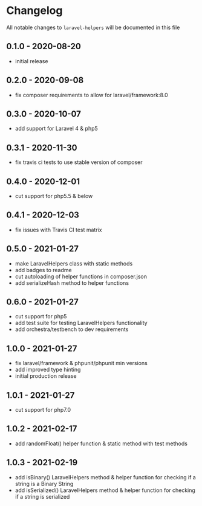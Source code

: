 # Changelog

All notable changes to `laravel-helpers` will be documented in this file


## 0.1.0 - 2020-08-20
- initial release


## 0.2.0 - 2020-09-08
- fix composer requirements to allow for laravel/framework:8.0


## 0.3.0 - 2020-10-07
- add support for Laravel 4 & php5


## 0.3.1 - 2020-11-30
- fix travis ci tests to use stable version of composer


## 0.4.0 - 2020-12-01
- cut support for php5.5 & below


## 0.4.1 - 2020-12-03
- fix issues with Travis CI test matrix


## 0.5.0 - 2021-01-27
- make LaravelHelpers class with static methods 
- add badges to readme 
- cut autoloading of helper functions in composer.json
- add serializeHash method to helper functions


## 0.6.0 - 2021-01-27
- cut support for php5
- add test suite for testing LaravelHelpers functionality
- add orchestra/testbench to dev requirements


## 1.0.0 - 2021-01-27
- fix laravel/framework & phpunit/phpunit min versions
- add improved type hinting
- initial production release


## 1.0.1 - 2021-01-27
- cut support for php7.0


## 1.0.2 - 2021-02-17
- add randomFloat() helper function & static method with test methods


## 1.0.3 - 2021-02-19
- add isBinary() LaravelHelpers method & helper function for checking if a string is a Binary String
- add isSerialized() LaravelHelpers method & helper function for checking if a string is serialized

